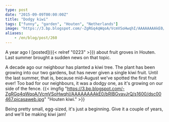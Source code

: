 ```yaml
---
type: post
date: "2015-09-09T00:00:00Z"
title: "Dodgy kiwi"
tags: ["funny", "garden", "Houten", "Netherlands"]
image: "https://3.bp.blogspot.com/-ZgRGq4qWqoA/VcmVSoHwqhI/AAAAAAAAkE0/bRlBGvavJrQ/s1600/dsc00467.picasaweb.jpg"
aliases:
    - /en/blog/post/260
---
```


A year ago I [posted]({{< relref "0223" >}}) about fruit groves in Houten. Last summer brought a sudden news on that topic.

A decade ago our neighbour has planted a kiwi tree. The plant has been growing into our two gardens, but has never given a single kiwi fruit. Until the last summer, that is, because mid-August we've spotted the first fruit ever! Too bad for our neighbours, it was a dodgy one, as it's growing on our side of the fence.
{{< imgfig "https://3.bp.blogspot.com/-ZgRGq4qWqoA/VcmVSoHwqhI/AAAAAAAAkE0/bRlBGvavJrQ/s1600/dsc00467.picasaweb.jpg" "Houten kiwi." >}}

<!--more-->

Being pretty small, egg-sized, it's just a beginning. Give it a couple of years, and we'll be making kiwi jam!

